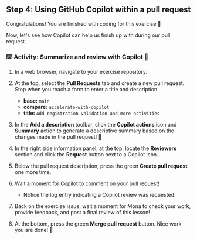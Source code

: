## Step 4: Using GitHub Copilot within a pull request

Congratulations! You are finished with coding for this exercise :tada:

Now, let's see how Copilot can help us finish up with during our pull request.

### :keyboard: Activity: Summarize and review with Copilot :robot:

1. In a web browser, navigate to your exercise repository.

1. At the top, select the **Pull Requests** tab and create a new pull request. Stop when you reach a form to enter a title and description.

   - **base:** `main`
   - **compare:** `accelerate-with-copilot`
   - **title:** `Add registration validation and more activities`

1. In the **Add a description** toolbar, click the **Copilot actions** icon and **Summary** action to generate a descriptive summary based on the changes made in the pull request! :memo:

1. In the right side information panel, at the top, locate the **Reviewers** section and click the **Request** button next to a Copilot icon.

1. Below the pull request description, press the green **Create pull request** one more time.

1. Wait a moment for Copilot to comment on your pull request!

   - Notice the log entry indicating a Copilot review was requested.

1. Back on the exercise issue, wait a moment for Mona to check your work, provide feedback, and post a final review of this lesson!

1. At the bottom, press the green **Merge pull request** button. Nice work you are done! :tada:
